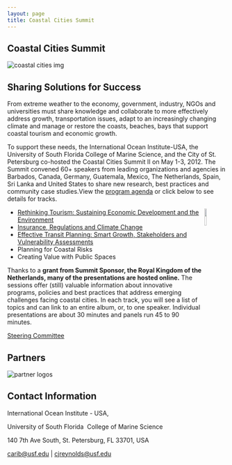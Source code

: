 ```yaml
---
layout: page
title: Coastal Cities Summit
---
```


Coastal Cities Summit
----------------------------------

![coastal cities img](http://www.imars.usf.edu/sites/default/files/users/cjreynolds/ccs_skyline_2.jpg)

## Sharing Solutions for Success

From extreme weather to the economy, government, industry, NGOs and universities must share knowledge and collaborate to more effectively address growth, transportation issues, adapt to an increasingly changing climate and manage or restore the coasts, beaches, bays that support coastal tourism and economic growth.

To support these needs, the International Ocean Institute-USA, the University of South Florida College of Marine Science, and the City of St. Petersburg co-hosted the Coastal Cities Summit II on May 1-3, 2012. The Summit convened 60+ speakers from leading organizations and agencies in Barbados, Canada, Germany, Guatemala, Mexico, The Netherlands, Spain, Sri Lanka and United States to share new research, best practices and community case studies.View the [program agenda](http://imars.usf.edu/agenda) or click below to see details for tracks.

<a href="http://www.sunshinestatestrategies.com/projects/Coastal_Cities_Summit_Program_2012.pdf"><img align="right" src="http://www.imars.usf.edu/sites/default/files/users/cjreynolds/CCS%20Agenda%20Photo.JPG"  width='10%'></a>

* [Rethinking Tourism: Sustaining Economic Development and the Environment](http://imars.usf.edu/rethinking-tourism)
* [Insurance, Regulations and Climate Change](http://imars.usf.edu/insurance-presentations)
* [Effective Transit Planning: Smart Growth, Stakeholders and Vulnerability Assessments](http://imars.usf.edu/transportation-presentations)
* Planning for Coastal Risks
* Creating Value with Public Spaces

Thanks to a **grant from Summit Sponsor, the Royal Kingdom of the Netherlands, many of the presentations are hosted online.** The sessions offer (still) valuable information about innovative programs, policies and best practices that address emerging challenges facing coastal cities. In each track, you will see a list of topics and can link to an entire album, or, to one speaker. Individual presentations are about 30 minutes and panels run 45 to 90 minutes.


[Steering Committee](http://imars.usf.edu/partners-sponsors)

## Partners

![partner logos](http://www.imars.usf.edu/sites/default/files/users/cjreynolds/partner_logos.jpg)


## Contact Information

International Ocean Institute - USA,

University of South Florida  College of Marine Science

140 7th Ave South, St. Petersburg, FL 33701, USA 

carib@usf.edu \| cjreynolds@usf.edu
